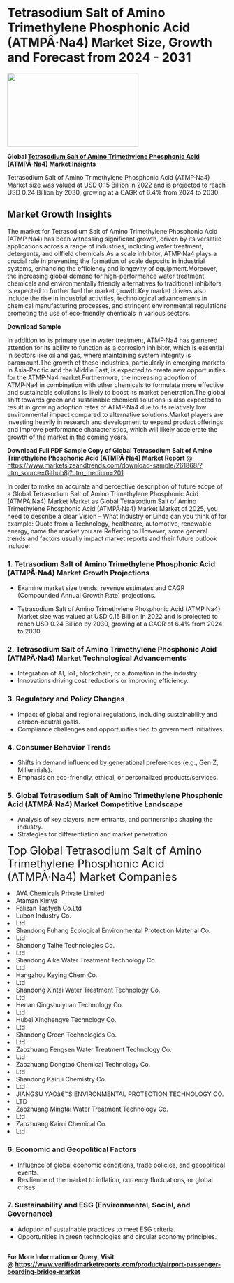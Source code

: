 <H1>Tetrasodium Salt of Amino Trimethylene Phosphonic Acid (ATMPÂ·Na4) Market Size, Growth and Forecast from 2024 - 2031</H1><img class="aligncenter size-medium wp-image-584254" src="https://thirdeyenews.in/wp-content/uploads/2024/09/Global-Market-Research-300x168.jpeg" alt="" width="300" height="168" /><p><strong>Global&nbsp;<a href="https://www.marketsizeandtrends.com/download-sample/261868/?utm_source=Github8j?utm_medium=201">Tetrasodium Salt of Amino Trimethylene Phosphonic Acid (ATMPÂ·Na4) Market</a> Insights</strong></p><p>Tetrasodium Salt of Amino Trimethylene Phosphonic Acid (ATMP·Na4) Market size was valued at USD 0.15 Billion in 2022 and is projected to reach USD 0.24 Billion by 2030, growing at a CAGR of 6.4% from 2024 to 2030.</p><p><h2>Market Growth Insights</h2> <p>The market for Tetrasodium Salt of Amino Trimethylene Phosphonic Acid (ATMP·Na4) has been witnessing significant growth, driven by its versatile applications across a range of industries, including water treatment, detergents, and oilfield chemicals.As a scale inhibitor, ATMP·Na4 plays a crucial role in preventing the formation of scale deposits in industrial systems, enhancing the efficiency and longevity of equipment.Moreover, the increasing global demand for high-performance water treatment chemicals and environmentally friendly alternatives to traditional inhibitors is expected to further fuel the market growth.Key market drivers also include the rise in industrial activities, technological advancements in chemical manufacturing processes, and stringent environmental regulations promoting the use of eco-friendly chemicals in various sectors.</p> <p><strong>Download Sample</strong></p> <p>In addition to its primary use in water treatment, ATMP·Na4 has garnered attention for its ability to function as a corrosion inhibitor, which is essential in sectors like oil and gas, where maintaining system integrity is paramount.The growth of these industries, particularly in emerging markets in Asia-Pacific and the Middle East, is expected to create new opportunities for the ATMP·Na4 market.Furthermore, the increasing adoption of ATMP·Na4 in combination with other chemicals to formulate more effective and sustainable solutions is likely to boost its market penetration.The global shift towards green and sustainable chemical solutions is also expected to result in growing adoption rates of ATMP·Na4 due to its relatively low environmental impact compared to alternative solutions.Market players are investing heavily in research and development to expand product offerings and improve performance characteristics, which will likely accelerate the growth of the market in the coming years.</p> <p><span class=""><strong>Download Full PDF Sample Copy of Global Tetrasodium Salt of Amino Trimethylene Phosphonic Acid (ATMPÂ·Na4) Market Report</strong> @ <a href="https://www.marketsizeandtrends.com/download-sample/261868/?utm_source=Github8j?utm_medium=201" target="_blank">https://www.marketsizeandtrends.com/download-sample/261868/?utm_source=Github8j?utm_medium=201</a></span></p><p>In order to make an accurate and perceptive description of future scope of a Global&nbsp;Tetrasodium Salt of Amino Trimethylene Phosphonic Acid (ATMPÂ·Na4) Market Market as Global&nbsp;Tetrasodium Salt of Amino Trimethylene Phosphonic Acid (ATMPÂ·Na4) Market Market of 2025, you need to describe a clear Vision &ndash; What Industry or Linda can you think of for example: Quote from a Technology, healthcare, automotive, renewable energy, name the market you are Reffering to.However, some general trends and factors usually impact market reports and their future outlook include:</p><h3>1.&nbsp;<strong>Tetrasodium Salt of Amino Trimethylene Phosphonic Acid (ATMPÂ·Na4) Market Growth Projections</strong></h3><ul><li>Examine market size trends, revenue estimates and CAGR (Compounded Annual Growth Rate) projections.</li><li><p>Tetrasodium Salt of Amino Trimethylene Phosphonic Acid (ATMP·Na4) Market size was valued at USD 0.15 Billion in 2022 and is projected to reach USD 0.24 Billion by 2030, growing at a CAGR of 6.4% from 2024 to 2030.</p></li></ul><h3>2.&nbsp;<strong>Tetrasodium Salt of Amino Trimethylene Phosphonic Acid (ATMPÂ·Na4) Market Technological Advancements</strong></h3><ul><li>Integration of AI, IoT, blockchain, or automation in the industry.</li><li>Innovations driving cost reductions or improving efficiency.</li></ul><h3>3.&nbsp;<strong>Regulatory and Policy Changes</strong></h3><ul><li>Impact of global and regional regulations, including sustainability and carbon-neutral goals.</li><li>Compliance challenges and opportunities tied to government initiatives.</li></ul><h3>4.&nbsp;<strong>Consumer Behavior Trends</strong></h3><ul><li>Shifts in demand influenced by generational preferences (e.g., Gen Z, Millennials).</li><li>Emphasis on eco-friendly, ethical, or personalized products/services.</li></ul><h3>5.&nbsp;<strong>Global Tetrasodium Salt of Amino Trimethylene Phosphonic Acid (ATMPÂ·Na4) Market Competitive Landscape</strong></h3><ul><li>Analysis of key players, new entrants, and partnerships shaping the industry.</li><li>Strategies for differentiation and market penetration.</li></ul><p data-pm-slice="1 1 []"><span style="color: inherit; font-family: inherit; font-size: 25px;">Top Global Tetrasodium Salt of Amino Trimethylene Phosphonic Acid (ATMPÂ·Na4) Market Companies</span></p><div class="" data-test-id=""><p><li>AVA Chemicals Private Limited</li><li> Ataman Kimya</li><li> Falizan Tasfyeh Co.Ltd</li><li> Lubon Industry Co.</li><li>Ltd</li><li> Shandong Fuhang Ecological Environmental Protection Material Co.</li><li> Ltd</li><li> Shandong Taihe Technologies Co.</li><li> Ltd</li><li> Shandong Aike Water Treatment Technology Co.</li><li> Ltd</li><li> Hangzhou Keying Chem Co.</li><li> Ltd</li><li> Shandong Xintai Water Treatment Technology Co.</li><li> Ltd</li><li> Henan Qingshuiyuan Technology Co.</li><li> Ltd</li><li> Hubei Xinghengye Technology Co.</li><li> Ltd</li><li> Shandong Green Technologies Co.</li><li>Ltd</li><li> Zaozhuang Fengsen Water Treatment Technology Co.</li><li> Ltd</li><li> Zaozhuang Dongtao Chemical Technology Co.</li><li>Ltd</li><li> Shandong Kairui Chemistry Co.</li><li>Ltd</li><li> JIANGSU YAOâ€™S ENVIRONMENTAL PROTECTION TECHNOLOGY CO.</li><li> LTD</li><li> Zaozhuang Mingtai Water Treatment Technology Co.</li><li> Ltd</li><li> Zaozhuang Kairui Chemical Co.</li><li> Ltd</li></p></div><h3>6.&nbsp;<strong>Economic and Geopolitical Factors</strong></h3><ul><li>Influence of global economic conditions, trade policies, and geopolitical events.</li><li>Resilience of the market to inflation, currency fluctuations, or global crises.</li></ul><h3>7.&nbsp;<strong>Sustainability and ESG (Environmental, Social, and Governance)</strong></h3><ul><li>Adoption of sustainable practices to meet ESG criteria.</li><li>Opportunities in green technologies and circular economy principles.</li></ul><h2><strong style="font-size: 14px;">For More Information or Query, Visit @&nbsp;</strong><a style="background-color: #ffffff; font-size: 14px;" href="https://www.marketsizeandtrends.com/report/tetrasodium-salt-of-amino-trimethylene-phosphonic-acid-atmp-na4-market/" target="_blank">https://www.verifiedmarketreports.com/product/airport-passenger-boarding-bridge-market</a></h2>